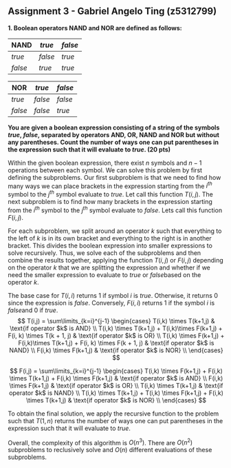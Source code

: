 ## Assignment 3 - Gabriel Angelo Ting (z5312799)

**1. Boolean operators NAND and NOR are defined as follows:**

| NAND    | $true$  | $false$ |
| ------- | ------- | ------- |
| $true$  | $false$ | $true$  |
| $false$ | $true$  | $true$  |

| NOR     | $true$  | $false$ |
| ------- | ------- | ------- |
| $true$  | $false$ | $false$ |
| $false$ | $false$ | $true$  |

**You are given a boolean expression consisting of a string of the symbols $true$, $false$, separated by operators AND, OR, NAND and NOR but without any parentheses. Count the number of ways one can put parentheses in the expression such that it will evaluate to $true$. (20 pts)**

Within the given boolean expression, there exist $n$ symbols and $n-1$​ operations between each symbol. We can solve this problem by first defining the subproblems. Our first subproblem is that we need to find how many ways we can place brackets in the expression starting from the $i^{th}$ symbol to the $j^{th}$ symbol evaluate to $true$. Let call this function $T(i, j)$. The next subproblem is to find how many brackets in the expression starting from the $i^{th}$ symbol to the $j^{th}$ symbol evaluate to $false$. Lets call this function $F(i,j)$​​​.​

For each subproblem, we split around an operator $k$ such that everything to the left of $k$ is in its own bracket and everything to the right is in another bracket. This divides the boolean expression into smaller expressions to solve recursively. Thus, we solve each of the subproblems and then combine the results together, applying the function $T(i,j)$ or $F(i,j)$ depending on the operator $k$ that we are splitting the expression and whether if we need the smaller expression to evaluate to $true$ or $false$​​​ based on the operator $k$.

The base case for $T(i,i)$​ returns 1 if symbol $i$​ is $true$​. Otherwise, it returns 0 since the expression is $false$​. Conversely, $F(i,i)$​ returns 1 if the symbol $i$​ is $false$​ and 0 if $true$​​​.
$$
T(i,j)
= \sum\limits_{k=i}^{j-1}
\begin{cases}
  T(i,k) \times T(k+1,j) & \text{if operator $k$ is AND} \\
  T(i,k) \times T(k+1,j) + T(i,k)\times F(k+1,j) + F(i, k) \times T(k + 1, j)  & \text{if operator $k$ is OR} \\
  T(i,k) \times F(k+1,j) + F(i,k)\times T(k+1,j) + F(i, k) \times F(k + 1, j)  & \text{if operator $k$ is NAND} \\
  F(i,k) \times F(k+1,j) & \text{if operator $k$ is NOR} \\
\end{cases}
$$

$$
F(i,j)
= \sum\limits_{k=i}^{j-1}
\begin{cases}
  T(i,k) \times F(k+1,j) + F(i,k) \times T(k+1,j) + F(i,k) \times F(k+1,j) & \text{if operator $k$ is AND} \\
  F(i,k) \times F(k+1,j) & \text{if operator $k$ is OR} \\
  T(i,k) \times T(k+1,j) & \text{if operator $k$ is NAND} \\
  T(i,k) \times T(k+1,j) + T(i,k) \times F(k+1,j) + F(i,k) \times T(k+1,j) & \text{if operator $k$ is NOR} \\
\end{cases}
$$

To obtain the final solution, we apply the recursive function to the problem such that $T(1,n)$​ returns the number of ways one can put parentheses in the expression such that it will evaluate to $true$.

Overall, the complexity of this algorithm is $O(n^3)$​. There are $O(n^2)$​​ subproblems to reclusively solve and $O(n)$​​​​​ different evaluations of these subproblems.

